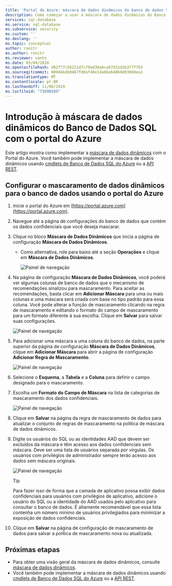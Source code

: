 ```yaml
---
title: 'Portal do Azure: máscara de dados dinâmicos do banco de dados SQL '
description: Como começar a usar a máscara de dados dinâmicos do Banco de Dados SQL no portal do Azure
services: sql-database
ms.service: sql-database
ms.subservice: security
ms.custom: ''
ms.devlang: ''
ms.topic: conceptual
author: ronitr
ms.author: ronitr
ms.reviewer: vanto
ms.date: 03/04/2018
ms.openlocfilehash: d92f77c56221d7c79ed30a6ca67d31d1b3f7f703
ms.sourcegitcommit: 609d4bdb0467fd0af40e14a86eb40b9d03669ea1
ms.translationtype: MT
ms.contentlocale: pt-BR
ms.lasthandoff: 11/06/2019
ms.locfileid: "73690589"
---
```

# <a name="get-started-with-sql-database-dynamic-data-masking-with-the-azure-portal"></a>Introdução à máscara de dados dinâmicos do Banco de Dados SQL com o portal do Azure

Este artigo mostra como implementar a [máscara de dados dinâmicos](sql-database-dynamic-data-masking-get-started.md) com o Portal do Azure. Você também pode implementar a máscara de dados dinâmicos usando [cmdlets de Banco de Dados SQL do Azure](https://docs.microsoft.com/powershell/module/az.sql/) ou a [API REST](https://docs.microsoft.com/rest/api/sql/).

## <a name="set-up-dynamic-data-masking-for-your-database-using-the-azure-portal"></a>Configurar o mascaramento de dados dinâmicos para o banco de dados usando o portal do Azure

1. Inicie o portal do Azure em [https://portal.azure.com](https://portal.azure.com).
2. Navegue até a página de configurações do banco de dados que contém os dados confidenciais que você deseja mascarar.
3. Clique no bloco **Máscara de Dados Dinâmicos** que inicia a página de configuração **Máscara de Dados Dinâmicos**.

   * Como alternativa, role para baixo até a seção **Operações** e clique em **Máscara de Dados Dinâmicos**.

     ![Painel de navegação](./media/sql-database-dynamic-data-masking-get-started/4_ddm_settings_tile.png)

4. Na página de configuração **Máscara de Dados Dinâmicos**, você poderá ver algumas colunas de banco de dados que o mecanismo de recomendações sinalizou para mascaramento. Para aceitar as recomendações, basta clicar em **Adicionar Máscara** para uma ou mais colunas e uma máscara será criada com base no tipo padrão para essa coluna. Você pode alterar a função de mascaramento clicando na regra de mascaramento e editando o formato do campo de mascaramento para um formato diferente à sua escolha. Clique em **Salvar** para salvar suas configurações.

    ![Painel de navegação](./media/sql-database-dynamic-data-masking-get-started/5_ddm_recommendations.png)

5. Para adicionar uma máscara a uma coluna do banco de dados, na parte superior da página de configuração **Máscara de Dados Dinâmicos**, clique em **Adicionar Máscara** para abrir a página de configuração **Adicionar Regra de Mascaramento**.

    ![Painel de navegação](./media/sql-database-dynamic-data-masking-get-started/6_ddm_add_mask.png)

6. Selecione o **Esquema**, a **Tabela** e a **Coluna** para definir o campo designado para o mascaramento.
7. Escolha um **Formato do Campo de Máscara** na lista de categorias de mascaramento dos dados confidenciais.

    ![Painel de navegação](./media/sql-database-dynamic-data-masking-get-started/7_ddm_mask_field_format.png)

8. Clique em **Salvar** na página da regra de mascaramento de dados para atualizar o conjunto de regras de mascaramento na política de máscara de dados dinâmicos.
9. Digite os usuários do SQL ou as identidades AAD que devem ser excluídos da máscara e têm acesso aos dados confidenciais sem máscara. Deve ser uma lista de usuários separada por vírgulas. Os usuários com privilégios de administrador sempre terão acesso aos dados sem máscara originais.

    ![Painel de navegação](./media/sql-database-dynamic-data-masking-get-started/8_ddm_excluded_users.png)

    > [!TIP]
    > Para fazer isso de forma que a camada de aplicativo possa exibir dados confidenciais para usuários com privilégios de aplicativo, adicione o usuário do SQL ou a identidade do AAD usados pelo aplicativo para consultar o banco de dados. É altamente recomendável que essa lista contenha um número mínimo de usuários privilegiados para minimizar a exposição de dados confidenciais.

10. Clique em **Salvar** na página de configuração de mascaramento de dados para salvar a política de mascaramento nova ou atualizada.

## <a name="next-steps"></a>Próximas etapas

* Para obter uma visão geral da máscara de dados dinâmicos, consulte [máscara de dados dinâmicos](sql-database-dynamic-data-masking-get-started.md).
* Você também pode implementar a máscara de dados dinâmicos usando [cmdlets de Banco de Dados SQL do Azure](https://docs.microsoft.com/powershell/module/az.sql/) ou a [API REST](https://docs.microsoft.com/rest/api/sql/).
